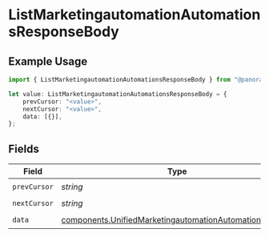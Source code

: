 # ListMarketingautomationAutomationsResponseBody

## Example Usage

```typescript
import { ListMarketingautomationAutomationsResponseBody } from "@panora/sdk/models/operations";

let value: ListMarketingautomationAutomationsResponseBody = {
    prevCursor: "<value>",
    nextCursor: "<value>",
    data: [{}],
};
```

## Fields

| Field                                                                                                                            | Type                                                                                                                             | Required                                                                                                                         | Description                                                                                                                      |
| -------------------------------------------------------------------------------------------------------------------------------- | -------------------------------------------------------------------------------------------------------------------------------- | -------------------------------------------------------------------------------------------------------------------------------- | -------------------------------------------------------------------------------------------------------------------------------- |
| `prevCursor`                                                                                                                     | *string*                                                                                                                         | :heavy_check_mark:                                                                                                               | N/A                                                                                                                              |
| `nextCursor`                                                                                                                     | *string*                                                                                                                         | :heavy_check_mark:                                                                                                               | N/A                                                                                                                              |
| `data`                                                                                                                           | [components.UnifiedMarketingautomationAutomationOutput](../../models/components/unifiedmarketingautomationautomationoutput.md)[] | :heavy_check_mark:                                                                                                               | N/A                                                                                                                              |